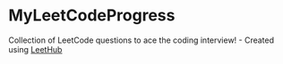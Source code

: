 # MyLeetCodeProgress
Collection of LeetCode questions to ace the coding interview! - Created using [LeetHub](https://github.com/QasimWani/LeetHub)
